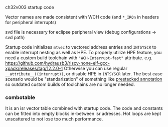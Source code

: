 ch32v003 startup code

Vector names are made consistent with WCH code (and `*_IRQn` in headers for peripheral interrupts)

svd file is necessary for eclipse peripheral view (debug configurations -> svd path)

Startup code initializes `mtvec` to vectored address entries and `INTSYSCR` to enable
interrupt nesting as well as HPE.
To properly utilize HPE feature, you need a custom build toolchain with `"WCH-Interrupt-fast"` attribute.
e.g. https://github.com/hydrausb3/riscv-none-elf-gcc-xpack/releases/tag/12.2.0-1
Otherwise you can use regular `__attribute__((interrupt))`, or disable HPE in `INTSYSCR` later.
The best case scenario would be "standarization" of something like
[prestacked annotation](https://github.com/jnk0le/riscv-total-embedded/blob/master/riscv-total-embedded.adoc#prestacked-annotation)
so outdated custom builds of toolchains are no longer needed.

### combotable

It is an isr vector table combined with startup code.
The code and constants can be fitted into empty blocks in-between isr adresses.
Hot loops are kept unscattered to not lose too much performance.